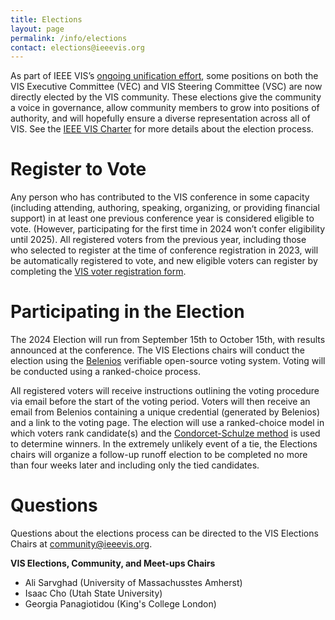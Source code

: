 ```yaml
---
title: Elections
layout: page
permalink: /info/elections
contact: elections@ieeevis.org
---
```


As part of IEEE VIS’s [ongoing unification effort](http://ieeevis.org/year/2020/blog/things-are-changing-2021), some positions on both the VIS Executive Committee (VEC) and VIS Steering Committee (VSC) are now directly elected by the VIS community. These elections give the community a voice in governance, allow community members to grow into positions of authority, and will hopefully ensure a diverse representation across all of VIS. See the [IEEE VIS Charter](/governance/IEEE-governance-structure) for more details about the election process.

# Register to Vote
Any person who has contributed to the VIS conference in some capacity (including attending, authoring, speaking, organizing, or providing financial support) in at least one previous conference year is considered eligible to vote. (However, participating for the first time in 2024 won’t confer eligibility until 2025). All registered voters from the previous year, including those who selected to register at the time of conference registration in 2023, will be automatically registered to vote, and new eligible voters can register by completing the [VIS voter registration form](https://forms.gle/vNzJFJrNmw4JJ4V7A).

# Participating in the Election
The 2024 Election will run from September 15th to October 15th, with results announced at the conference. The VIS Elections chairs will conduct the election using the [Belenios](https://www.belenios.org/) verifiable open-source voting system. Voting will be conducted using a ranked-choice process. 

All registered voters will receive instructions outlining the voting procedure via email before the start of the voting period. Voters will then receive an email from Belenios containing a unique credential (generated by Belenios) and a link to the voting page. The election will use a ranked-choice model in which voters rank candidate(s) and the [Condorcet-Schulze method](https://en.wikipedia.org/wiki/Schulze_method) is used to determine winners. In the extremely unlikely event of a tie, the Elections chairs will organize a follow-up runoff election to be completed no more than four weeks later and including only the tied candidates.

<!-- # 2024 Candidates
Please visit the [VSC Candidates](/year/2024/info/vsc-candidates) and [VEC Candidates](/year/2024/info/vec-candidates) pages for bios and campaign statements from all candidates running in this year’s election. -->

<!-- 
# Nominate a Candidate
The call to nominate candidates for both the VEC and VSC is now open, with **nominations due by June 1st**. To nominate a candidate, please complete the [VIS 2024 candidate nomination form](https://forms.gle/Le53ZXDHsymZB7Ne6). 
-->

# Questions
Questions about the elections process can be directed to the VIS Elections Chairs at [community@ieeevis.org](mailto:community@ieeevis.org).

**VIS Elections, Community, and Meet-ups Chairs**
* Ali Sarvghad (University of Massachusstes Amherst)
* Isaac Cho (Utah State University)	
* Georgia Panagiotidou (King's College London)
